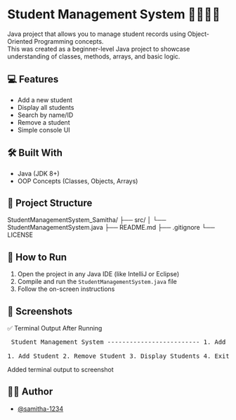 # Student Management System 👩‍🎓👨‍🎓

Java project that allows you to manage student records using Object-Oriented Programming concepts. 
<br>This was created as a beginner-level Java project to showcase understanding of classes, methods, arrays, and basic logic.

## 💻 Features
- Add a new student
- Display all students
- Search by name/ID
- Remove a student
- Simple console UI

## 🛠️ Built With
- Java (JDK 8+)
- OOP Concepts (Classes, Objects, Arrays)

## 📁 Project Structure
StudentManagementSystem_Samitha/
├── src/
│ └── StudentManagementSystem.java
├── README.md
├── .gitignore
└── LICENSE 

## 🚀 How to Run
1. Open the project in any Java IDE (like IntelliJ or Eclipse)
2. Compile and run the `StudentManagementSystem.java` file
3. Follow the on-screen instructions

## 📸 Screenshots
✅ Terminal Output After Running
<pre> Student Management System ------------------------- 1. Add Student 2. Remove Student 3. Display Students 4. Exit Enter your choice: 1 Enter student's name: Alice Enter roll number: 101 Enter grade: A Student added successfully! ------------------------- <br>
1. Add Student 2. Remove Student 3. Display Students 4. Exit Enter your choice: 3 List of Students: Name: Alice, Roll Number: 101, Grade: A </pre>
Added terminal output to screenshot


## 🧑‍💻 Author
- [@samitha-1234](https://github.com/samitha-1234)
